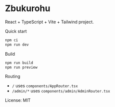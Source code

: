 Zbukurohu
===========

React + TypeScript + Vite + Tailwind project.

Quick start

```bash
npm ci
npm run dev
```

Build

```bash
npm run build
npm run preview
```

Routing

- `/` uses `components/AppRouter.tsx`
- `/admin/*` uses `components/admin/AdminRouter.tsx`

License: MIT
